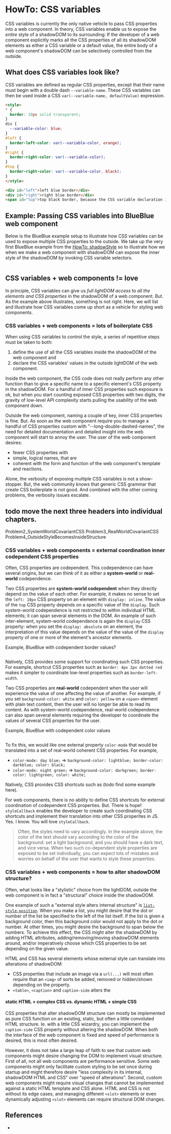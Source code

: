 # HowTo: CSS variables

CSS variables is currently the only native vehicle to pass CSS properties into a web component.
In theory, CSS variables enable us to expose the *entire* style of a shadowDOM to its surrounding: 
If the developer of a web component explicitly marks all the CSS properties of all its shadowDOM elements
as either a CSS variable or a default value, the entire body of a web component's shadowDOM
can be selectively controlled from the outside.

## What does CSS variables look like?

CSS variables are defined as regular CSS properties, except that their name must begin with a double
dash `--variable-name`. These CSS variables can then be used inside a CSS `var(--variable-name, defaultValue)` 
expression.

```html
<style>
* {
  border: 10px solid transparent;
}
div {
  --variable-color: blue;
}
#left {
  border-left-color: var(--variable-color, orange);
}                   
#right {
  border-right-color: var(--variable-color);
}                   
#top {
  border-right-color: var(--variable-color, black);
}                   
</style>

<div id="left">left blue border</div>
<div id="right">right blue border</div>
<span id="top">top black border, because the CSS variable declaration is only set on the div elements</span>
```

## Example: Passing CSS variables into BlueBlue web component

Below is the BlueBlue example setup to illustrate how CSS variables can be used to expose multiple
CSS properties to the outside. We take up the very first BlueBlue example from the 
[HowTo: shadowStyle](HowTo1_shadowStyle) so to illustrate how we when we make a web component with
shadowDOM can expose the inner style of the shadowDOM by invoking CSS variable selectors.

```html

```

## CSS variables + web components != love

In principle, CSS variables can give us *full lightDOM access* to 
*all the elements and CSS properties* in the shadowDOM of a web component.
But. As the example above illustrates, something is not right. 
Here, we will list and illustrate how CSS variables come up short as a vehicle for styling web components.

### CSS variables + web components = lots of boilerplate CSS

When using CSS variables to control the style, a series of repetitive steps must be taken to both:
1. define the use of all the CSS variables inside the shadowDOM of the web component and
2. declare the CSS variables' values in the outside lightDOM of the web component.

Inside the web component, the CSS code does not really perform any other function than to give a specific
name to a specific element's CSS property in the shadowDOM. For a handful of inner CSS properties
such exposure is ok, but when you start counting exposed CSS properties with two digits, the gravity
of low-level API complexity starts pulling the usability of the web component down.

Outside the web component, naming a couple of key, inner CSS properties is fine. 
But. As soon as the web component require you to manage a handful of CSS properties custom with 
"--long-double-dashed-names", the need for detailed documentation and detailed insight into the 
web component will start to annoy the user. The user of the web component desires:
* fewer CSS properties with
* simple, logical names, that are
* coherent with the form and function of the web component's template and reactions.
 
Alone, the verbosity of exposing multiple CSS variables is not a show-stopper.
But, the web community *knows* that generic CSS grammar that create CSS boilerplate is not good.
And combined with the other coming problems, the verbosity issues escalate.

## todo move the next three headers into individual chapters.
Problem2_SystemWorldCovariantCSS
Problem3_RealWorldCovariantCSS
Problem4_OutsideStyleBecomesInsideStructure

### CSS variables + web components = external coordination inner codependent CSS properties
                                                                                     
Often, CSS properties are codependent. This codependence can have several origins, but we can think
of it as either a **system-world** or **real-world** codependence. 

Two CSS properties are **system-world codependent** when they directly depend on the value of each other.
For example, it makes no sense to set the `left: 10px` CSS property on an element with `display: inline`. 
The value of the `top` CSS property depends on a specific value of the `display`.
Such system-world codependence is not restricted to within individual HTML elements; 
it can span several elements in the DOM. An example of such inter-element, system-world codependence
is again the `display` CSS property: when you set the `display: absolute` on an element, the interpretation
of this value depends on the value of the value of the `display` property of one or more of the element's 
ancestor elements.

Example, BlueBlue with codependent border values?

```html

```

Natively, CSS provides some support for coordinating such CSS properties.
For example, shortcut CSS properties such as `border: 4px 2px dotted red` makes it simpler to coordinate
low-level properties such as `border-left-width`.

Two CSS properties are **real-world** codependent when the user will experience the value of one affecting
the value of another. For example, if you set `background-color: white` and `color: yellow` on a `<span>`
element with plain text content, then the user will no longer be able to read its content. 
As with system-world codependence, real-world codependence can also span several elements requiring the
developer to coordinate the values of several CSS properties for the user.

Example, BlueBlue with codependent color values

```html

```

To fix this, we would like one external property `color-mode` that would be translated into a set
of real-world coherent CSS properties. For example, 
* `color-mode: day blue;` => `background-color: lightblue; border-color: darkblue; color: black;`
* `color-mode: night green;` => `background-color: darkgreen; border-color: lightgreen; color: white;`

Natively, CSS provides CSS shortcuts such as (todo find some example here).

For web components, there is no ability to define CSS shortcuts for external coordination of codependent
CSS properties. But. There is hope! `styleCallback` enables the developer to create such coordinating
CSS shortcuts and implement their translation into other CSS properites in JS. Yes. I know. You will
love `styleCallback`.

> Often, the styles need to vary accordingly. In the example above, the color of the text should vary according
  to the color of the background: set a light background, and you should have a dark text, and vice versa.
  When two such co-dependent style properties are exposed to be set individually, you can expect lots
  of mistakes and worries on behalf of the user that wants to style these properties.

### CSS variables + web components = how to alter shadowDOM structure?

Often, what looks like a "stylistic" choice from the lightDOM, outside the web component is in fact
a "structural" choice inside the shadowDOM.

One example of such a "external style alters internal structure" is
[`list-style-position`](https://developer.mozilla.org/en-US/docs/Web/CSS/list-style-position).
When you make a list, you might desire that the dot or number of the list be specified to the left of
the list itself. If the list is given a background color, then this background color would not
apply to the dot or number. At other times, you might desire the background to span below the numbers.
To achieve this effect, the CSS might alter the shadowDOM by adding HTML attributes, 
adding/removing/moving shadowDOM elements around, and/or imperatively choose which CSS properties to 
be set depending on the given value.

HTML and CSS has several elements whose external style can translate into alterations of shadowDOM:
 * CSS properties that include an image via a `url(...)` will most often require that an `<img>` of
   sorts be added, removed or hidden/shown depending on the property.
 * `<table>`, `<caption>` and `caption-side` alters the 

#### static HTML + complex CSS vs. dynamic HTML + simple CSS
 
CSS properties that alter shadowDOM structure can mostly be implemented as pure CSS function on an 
existing, static, but often a little convoluted HTML structure. Ie. with a little CSS wizardry, you
can implement the `caption-side` CSS property without altering the shadowDOM. When both the interface
of the web component is fixed and speed of performance is desired, this is most often desired.

However, it does not take a large leap of faith to see that custom web components might desire changing
the DOM to implement visual structure. First of all, not all web components are performance sensitive.
Some web components might only facilitate custom styling to be set once during startup and might 
therefore desire "less complexity in its internal, shadowDOM HTML and CSS" over "speed of alterations".
Second, custom web components might require visual changes that cannot be implemented against a static
HTML template and CSS alone. HTML and CSS is not without its edge cases, and managing different 
`<slot>` elements or even dynamically adjusting `<slot>` elements can require structural DOM changes.

## References

 * 


